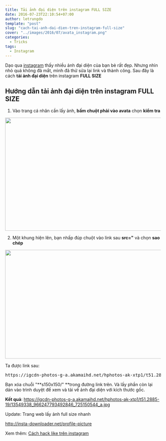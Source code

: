 ```yaml
---
title: Tải ảnh đại diện trên instagram FULL SIZE
date: 2016-07-23T22:10:54+07:00
author: letrungdo
template: "post"
slug: "cach-tai-anh-dai-dien-tren-instagram-full-size"
cover: "../images/2016/07/avata_instagram.png"
categories:
  - Tricks
tags:
  - Instagram
---
```

Dạo qua <a href="/tag/instagram" target="_blank" rel="noopener">instagram</a> thấy nhiều ảnh đại diện của bạn bè rất đẹp. Nhưng nhìn nhỏ quá không đã mắt, mình đã thử sửa lại link và thành công. Sau đây là cách **tải ảnh đại diện** trên instagram **FULL SIZE**



## Hướng dẫn tải ảnh đại diện trên instagram FULL SIZE

  1. Vào trang cá nhân cần lấy ảnh, **bấm chuột phải vào avata** chọn **kiểm tra**

<img class="aligncenter size-full wp-image-1904" src="/media/2016/07/avata_instagram.png" alt="" width="716" height="366" /> 

2. Một khung hiện lên, bạn nhấp đúp chuột vào link sau **src="** và chọn **sao chép**

<img class="aligncenter size-full wp-image-1905" src="/media/2016/07/avata_instagram1.png" alt="" width="748" height="352" /> 

Ta được link sau:

<pre class="brush: plain; title: ; notranslate" title="">https://igcdn-photos-g-a.akamaihd.net/hphotos-ak-xtp1/t51.2885-19/s150x150/13549338_966247793492846_725150544_a.jpg</pre>

Bạn xóa chuỗi "**s150x150/" **trong đường link trên. Và lấy phần còn lại dán vào trình duyệt để xem và tải về ảnh đại diện với kích thước gốc.

**Kết quả**: <a href="https://igcdn-photos-g-a.akamaihd.net/hphotos-ak-xtp1/t51.2885-19/13549338_966247793492846_725150544_a.jpg" target="_blank" rel="noopener">https://igcdn-photos-g-a.akamaihd.net/hphotos-ak-xtp1/t51.2885-19/13549338_966247793492846_725150544_a.jpg</a>

Update: Trang web lấy ảnh full size nhanh

http://insta-downloader.net/profile-picture

<!--more-->

Xem thêm: <a href="/cach-hack-like-tren-instagram/" target="_blank" rel="noopener">Cách hack like trên instagram</a>